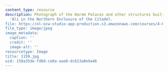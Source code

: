 ```yaml
---
content_type: resource
description: Photograph of the Harem Palaces and other structures built by Muhammad
  'Ali in the Northern Enclosure of the Citadel.
file: https://ol-ocw-studio-app-production.s3.amazonaws.com/courses/4-615-the-architecture-of-cairo-spring-2002/158a35defd8dce0aaae8dc613a0e9a46_1159.jpg
file_type: image/jpeg
image_metadata:
  caption: ''
  credit: ''
  image-alt: ''
resourcetype: Image
title: 1159.jpg
uid: 158a35de-fd8d-ce0a-aae8-dc613a0e9a46
---
```

